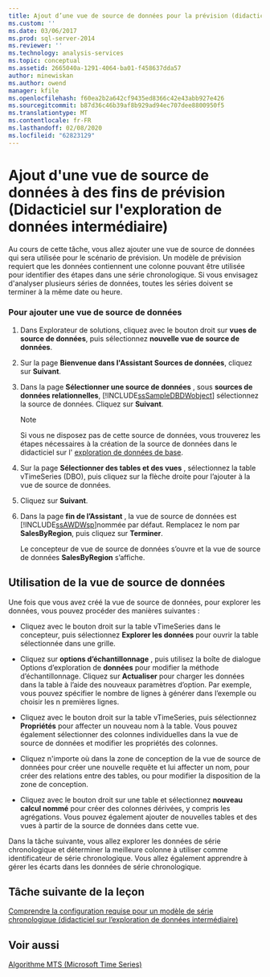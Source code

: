 ```yaml
---
title: Ajout d’une vue de source de données pour la prévision (didacticiel sur l’exploration de données intermédiaire) | Microsoft Docs
ms.custom: ''
ms.date: 03/06/2017
ms.prod: sql-server-2014
ms.reviewer: ''
ms.technology: analysis-services
ms.topic: conceptual
ms.assetid: 2665040a-1291-4064-ba01-f458637dda57
author: minewiskan
ms.author: owend
manager: kfile
ms.openlocfilehash: f60ea2b2a642cf9435ed8366c42e43abb927e426
ms.sourcegitcommit: b87d36c46b39af8b929ad94ec707dee8800950f5
ms.translationtype: MT
ms.contentlocale: fr-FR
ms.lasthandoff: 02/08/2020
ms.locfileid: "62823129"
---
```

# <a name="adding-a-data-source-view-for-forecasting-intermediate-data-mining-tutorial"></a>Ajout d'une vue de source de données à des fins de prévision (Didacticiel sur l'exploration de données intermédiaire)
  Au cours de cette tâche, vous allez ajouter une vue de source de données qui sera utilisée pour le scénario de prévision. Un modèle de prévision requiert que les données contiennent une colonne pouvant être utilisée pour identifier des étapes dans une série chronologique. Si vous envisagez d'analyser plusieurs séries de données, toutes les séries doivent se terminer à la même date ou heure.  
  
### <a name="to-add-a-data-source-view"></a>Pour ajouter une vue de source de données  
  
1.  Dans Explorateur de solutions, cliquez avec le bouton droit sur **vues de source de données**, puis sélectionnez **nouvelle vue de source de données**.  
  
2.  Sur la page **Bienvenue dans l'Assistant Sources de données**, cliquez sur **Suivant**.  
  
3.  Dans la page **Sélectionner une source de données** , sous **sources de données relationnelles**, [!INCLUDE[ssSampleDBDWobject](../includes/sssampledbdwobject-md.md)] sélectionnez la source de données. Cliquez sur **Suivant**.  
  
    > [!NOTE]  
    >  Si vous ne disposez pas de cette source de données, vous trouverez les étapes nécessaires à la création de la source de données dans le didacticiel sur l' [exploration de données de base](../../2014/tutorials/basic-data-mining-tutorial.md).  
  
4.  Sur la page **Sélectionner des tables et des vues** , sélectionnez la table vTimeSeries (DBO), puis cliquez sur la flèche droite pour l’ajouter à la vue de source de données.  
  
5.  Cliquez sur **Suivant**.  
  
6.  Dans la page **fin de l’Assistant** , la vue de source de données est [!INCLUDE[ssAWDWsp](../includes/ssawdwsp-md.md)]nommée par défaut. Remplacez le nom par **SalesByRegion**, puis cliquez sur **Terminer**.  
  
     Le concepteur de vue de source de données s’ouvre et la vue de source de données **SalesByRegion** s’affiche.  
  
## <a name="working-with-the-data-source-view"></a>Utilisation de la vue de source de données  
 Une fois que vous avez créé la vue de source de données, pour explorer les données, vous pouvez procéder des manières suivantes :  
  
-   Cliquez avec le bouton droit sur la table vTimeSeries dans le concepteur, puis sélectionnez **Explorer les données** pour ouvrir la table sélectionnée dans une grille.  
  
-   Cliquez sur **options d’échantillonnage** , puis utilisez la boîte de dialogue Options d’exploration de **données** pour modifier la méthode d’échantillonnage. Cliquez sur **Actualiser** pour charger les données dans la table à l’aide des nouveaux paramètres d’option. Par exemple, vous pouvez spécifier le nombre de lignes à générer dans l’exemple ou choisir les n premières lignes.  
  
-   Cliquez avec le bouton droit sur la table vTimeSeries, puis sélectionnez **Propriétés** pour affecter un nouveau nom à la table. Vous pouvez également sélectionner des colonnes individuelles dans la vue de source de données et modifier les propriétés des colonnes.  
  
-   Cliquez n'importe où dans la zone de conception de la vue de source de données pour créer une nouvelle requête et lui affecter un nom, pour créer des relations entre des tables, ou pour modifier la disposition de la zone de conception.  
  
-   Cliquez avec le bouton droit sur une table et sélectionnez **nouveau calcul nommé** pour créer des colonnes dérivées, y compris les agrégations. Vous pouvez également ajouter de nouvelles tables et des vues à partir de la source de données dans cette vue.  
  
 Dans la tâche suivante, vous allez explorer les données de série chronologique et déterminer la meilleure colonne à utiliser comme identificateur de série chronologique. Vous allez également apprendre à gérer les écarts dans les données de série chronologique.  
  
## <a name="next-task-in-lesson"></a>Tâche suivante de la leçon  
 [Comprendre la configuration requise pour un modèle de série chronologique &#40;didacticiel sur l’exploration de données intermédiaire&#41;](../../2014/tutorials/time-series-model-requirements-intermediate-data-mining-tutorial.md)  
  
## <a name="see-also"></a>Voir aussi  
 [Algorithme MTS (Microsoft Time Series)](../../2014/analysis-services/data-mining/microsoft-time-series-algorithm.md)  
  
  
